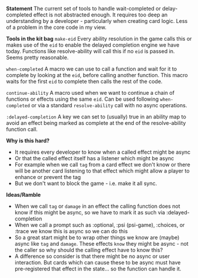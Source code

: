 **Statement**
The current set of tools to handle wait-completed or delay-completed effect is not abstracted enough.  It requires too deep an understanding by a developer - particularly when creating card logic.  Less of a problem in the core code in my view.

**Tools in the kit bag**
`make-eid`  Every ability resolution in the game calls this or makes use of the `eid` to enable the delayed completion engine we have today.  Functions like resolve-ability will call this if no `eid` is passed in.  Seems pretty reasonable.

`when-completed` A macro we can use to call a function and wait for it to complete by looking at the `eid`, before calling another function.  This macro waits for the first `eid` to complete then calls the rest of the code.

`continue-ability` A macro used when we want to continue a chain of functions or effects using the same `eid`.  Can be used following `when-completed` or via a standard `resolve-ability` call with no async operations.

`:delayed-completion`  A key we can set to (usually) true in an ability map to avoid an effect being marked as complete at the end of the resolve-ability function call. 

**Why is this hard?**
* It requires every developer to know when a called effect might be async
* Or that the called effect itself has a listener which might be async
* For example when we call `tag` from a card effect we don't know or there will be another card listening to that effect which might allow a player to enhance or prevent the tag
* But we don't want to block the game - i.e. make it all sync.

**Ideas/Ramble**
* When we call `tag` or `damage` in an effect the calling function does not know if this might be async, so we have to mark it as such via :delayed-completion
* When we call a prompt such as :optional, :psi (psi-game), :choices, or :trace we know this is async so we can do this
* So a great start might be to wrap other things we know are (maybe) async like `tag` and `damage`.  These effects `know` they might be async - not the caller so why should the calling effect have to know this?
* A difference so consider is that there might be no async or user interaction.  But cards which can cause these to be async must have pre-registered that effect in the state... so the function can handle it.